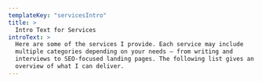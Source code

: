 ```yaml
---
templateKey: "servicesIntro"
title: >
  Intro Text for Services
introText: >
  Here are some of the services I provide. Each service may include
  multiple categories depending on your needs — from writing and
  interviews to SEO-focused landing pages. The following list gives an
  overview of what I can deliver.
---
```

